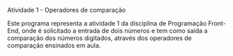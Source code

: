 Atividade 1 - Operadores de comparação 

Este programa representa a atividade 1 da disciplina de Programação Front-End, onde é solicitado a 
entrada de dois números e tem como saída a comparação dos números digitados, através dos operadores de comparação 
ensinados em aula.
